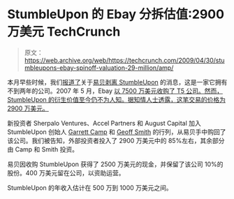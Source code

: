 # StumbleUpon 的 Ebay 分拆估值:2900 万美元 TechCrunch

> 原文：<https://web.archive.org/web/https://techcrunch.com/2009/04/30/stumbleupons-ebay-spinoff-valuation-29-million/amp/>

本月早些时候，我们[报道了](https://web.archive.org/web/20230207093511/https://techcrunch.com/2009/04/14/stumbleupon-a-case-study-in-the-efficient-allocation-of-resources/)关于[易贝剥离 StumbleUpon](https://web.archive.org/web/20230207093511/https://techcrunch.com/2009/04/13/ebay-unacquires-stumbleupon/) 的消息，这是一家它拥有不到两年的公司。2007 年 5 月，Ebay [以 7500 万美元收购了 T5 公司。然而，StumbleUpon 的衍生价值至今仍不为人知。据知情人士透露，这笔交易的价格为 2900 万美元。](https://web.archive.org/web/20230207093511/https://techcrunch.com/2007/05/30/ebays-stumbleupon-acquisition-confirmed-at-75-million/)

新投资者 Sherpalo Ventures、Accel Partners 和 August Capital 加入 StumbleUpon 创始人 [Garrett Camp](https://web.archive.org/web/20230207093511/http://www.crunchbase.com/person/garrett-camp) 和 [Geoff Smith](https://web.archive.org/web/20230207093511/http://www.crunchbase.com/person/geoff-smith) 的行列，从易贝手中购回了该公司。我们被告知，外部投资者投入了 2900 万美元中的 85%左右，其余部分由 Camp 和 Smith 投资。

易贝因收购 StumbleUpon 获得了 2500 万美元的现金，并保留了该公司 10%的股份。400 万美元留在公司，以资助运营。

StumbleUpon 的年收入估计在 500 万到 1000 万美元之间。

<amp-analytics data-credentials="include" class="i-amphtml-layout-fixed i-amphtml-layout-size-defined" i-amphtml-layout="fixed"></amp-analytics>